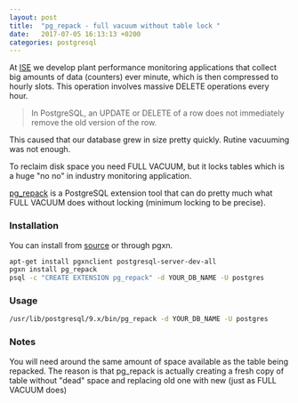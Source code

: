 ```yaml
---
layout: post
title:  "pg_repack - full vacuum without table lock "
date:   2017-07-05 16:13:13 +0200
categories: postgresql
---
```


At [ISE][ise] we develop plant performance monitoring applications that collect big amounts of data (counters) ever minute, which is then compressed to hourly slots.
This operation involves massive DELETE operations every hour.

> In PostgreSQL, an UPDATE or DELETE of a row does not immediately remove the old version of the row.

This caused that our database grew in size pretty quickly. Rutine vacuuming was not enough.

To reclaim disk space you need FULL VACUUM, but it locks tables which is a huge "no no" in industry monitoring application.

[pg_repack][pg_repack] is a PostgreSQL extension tool that can do pretty much what FULL VACUUM does without locking (minimum locking to be precise).

### Installation

You can install from [source][pg_repack_source] or through pgxn.

~~~ bash
apt-get install pgxnclient postgresql-server-dev-all
pgxn install pg_repack
psql -c "CREATE EXTENSION pg_repack" -d YOUR_DB_NAME -U postgres
~~~

### Usage

~~~ bash
/usr/lib/postgresql/9.x/bin/pg_repack -d YOUR_DB_NAME -U postgres
~~~

### Notes

You will need around the same amount of space available as the table being repacked.
The reason is that pg_repack is actually creating a fresh copy of table without "dead" space and replacing old one with new (just as FULL VACUUM does)

[pg_repack]: https://github.com/reorg/pg_repack
[pg_repack_source]: https://pgxn.org/dist/pg_repack/
[ise]: http://isengineering.com/
[postgresql_rutine_vacuuming]: https://www.postgresql.org/docs/9.2/static/routine-vacuuming.html
